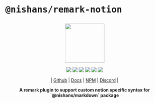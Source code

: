 # <pre>@nishans/remark-notion</pre>

<p align="center">
  <img width="125" src="https://github.com/Devorein/Nishan/blob/master/docs/static/img/remark-notion/logo.svg"/>
</p>

<p align="center">
  <img src="https://img.shields.io/bundlephobia/minzip/@nishans/remark-notion?label=minzipped&style=flat&color=%23bb0a1e"/>
  <img src="https://img.shields.io/npm/dw/@nishans/remark-notion?style=flat&color=orange"/>
  <img src="https://img.shields.io/github/issues/devorein/nishan/@nishans/remark-notion?color=yellow"/>
  <img src="https://img.shields.io/npm/v/@nishans/remark-notion?color=%2303C04A"/>
  <img src="https://img.shields.io/codecov/c/github/devorein/Nishan?flag=remark_notion&color=blue"/>
  <img src="https://img.shields.io/librariesio/release/npm/@nishans/remark-notion?color=%234B0082">
</p>

<p align="center">
  | <a href="https://github.com/Devorein/Nishan/tree/master/packages/remark-notion">Github</a> |
  <a href="https://nishan-docs.netlify.app/docs/remark-notion/">Docs</a> |
  <a href="https://www.npmjs.com/package/@nishans/remark-notion">NPM</a> |
  <a href="https://discord.com/invite/SpwHCz8ysx">Discord</a> |
</p>

<p align="center"><b>A remark plugin to support custom notion specific syntax for `@nishans/markdown` package</b></p>
